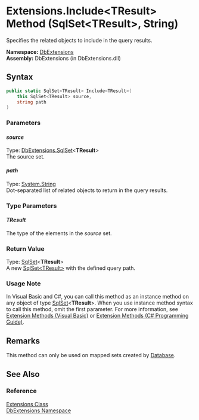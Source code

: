 Extensions.Include&lt;TResult> Method (SqlSet&lt;TResult>, String)
==================================================================
Specifies the related objects to include in the query results.

**Namespace:** [DbExtensions][1]  
**Assembly:** DbExtensions (in DbExtensions.dll)

Syntax
------

```csharp
public static SqlSet<TResult> Include<TResult>(
	this SqlSet<TResult> source,
	string path
)

```

### Parameters

#### *source*
Type: [DbExtensions.SqlSet][2]&lt;**TResult**>  
The source set.

#### *path*
Type: [System.String][3]  
Dot-separated list of related objects to return in the query results.

### Type Parameters

#### *TResult*
The type of the elements in the *source* set.

### Return Value
Type: [SqlSet][2]&lt;**TResult**>  
A new [SqlSet&lt;TResult>][2] with the defined query path.
### Usage Note
In Visual Basic and C#, you can call this method as an instance method on any object of type [SqlSet][2]&lt;**TResult**>. When you use instance method syntax to call this method, omit the first parameter. For more information, see [Extension Methods (Visual Basic)][4] or [Extension Methods (C# Programming Guide)][5].

Remarks
-------
 This method can only be used on mapped sets created by [Database][6]. 

See Also
--------

### Reference
[Extensions Class][7]  
[DbExtensions Namespace][1]  

[1]: ../README.md
[2]: ../SqlSet_1/README.md
[3]: http://msdn.microsoft.com/en-us/library/s1wwdcbf
[4]: http://msdn.microsoft.com/en-us/library/bb384936.aspx
[5]: http://msdn.microsoft.com/en-us/library/bb383977.aspx
[6]: ../Database/README.md
[7]: README.md